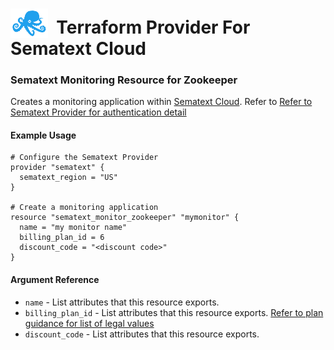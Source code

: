 # <img src="../assets/octi-blue.png" valign="bottom" width="60px"/>**&nbsp;&nbsp;Terraform Provider For Sematext Cloud**

### Sematext Monitoring Resource for Zookeeper

Creates a monitoring application within [Sematext Cloud](https://sematext.com/cloud/).
Refer to [Refer to Sematext Provider for authentication detail](../index.md)

#### Example Usage

```hcl
# Configure the Sematext Provider
provider "sematext" {
  sematext_region = "US"
}

# Create a monitoring application
resource "sematext_monitor_zookeeper" "mymonitor" {
  name = "my monitor name"
  billing_plan_id = 6
  discount_code = "<discount code>"
}
```

#### Argument Reference

* `name` - List attributes that this resource exports.
* `billing_plan_id` - List attributes that this resource exports. [Refer to plan guidance for list of legal values](../guides/plans.md)
* `discount_code` - List attributes that this resource exports.
